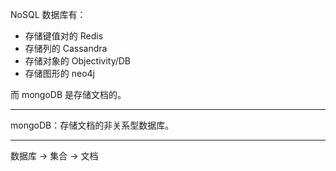 
NoSQL 数据库有：
* 存储键值对的 Redis
* 存储列的 Cassandra
* 存储对象的 Objectivity/DB
* 存储图形的 neo4j

而 mongoDB 是存储文档的。

---

mongoDB：存储文档的非关系型数据库。

---

数据库 -> 集合 -> 文档

